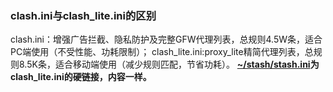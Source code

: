 ### clash.ini与clash_lite.ini的区别
clash.ini：增强广告拦截、隐私防护及完整GFW代理列表，总规则4.5W条，适合PC端使用（不受性能、功耗限制）；
clash_lite.ini:proxy_lite精简代理列表，总规则8.5K条，适合移动端使用（减少规则匹配，节省功耗）。
**[~/stash/stash.ini](https://github.com/yorunning/clash_conf/blob/main/stash/stash.ini)为clash_lite.ini的硬链接，内容一样。**
